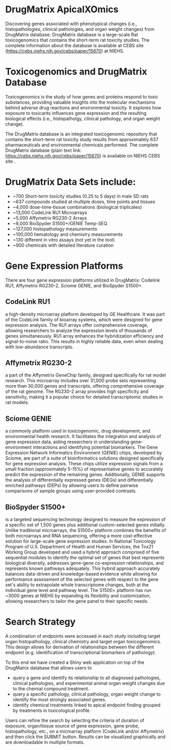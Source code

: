 # DrugMatrix ApicalXOmics
Discovering genes associated with phenotypical changes (i.e., histopathologies, clinical pathologies, and organ weight changes) from DrugMatrix database.  DrugMatrix database is a large-scale Rat toxicogenomics that contains the short-term rat toxicity studies.
The complete information about the database is available at CEBS site (https://cebs.niehs.nih.gov/cebs/paper/15670) at NIEHS. 

# Toxicogenomics and DrugMatrix Database
Toxicogenomics is the study of how genes and proteins respond to toxic substances, providing valuable insights into the molecular mechanisms behind adverse drug reactions and environmental toxicity. It explores how exposure to toxicants influences gene expression and the resulting biological effects (i.e., histopatholgy, clinical pathology, and organ weight change).

The DrugMatrix database is an integrated toxicogenomic repository that contains the short-term rat toxicity study results from approximately 637 pharmaceuticals and environmental chemicals performed. The complete DrugMatrix database (plain text link: https://cebs.niehs.nih.gov/cebs/paper/15670) is available on NIEHS CEBS site .

# DrugMatrix Data Sets include:
- ~700 Short-term toxicity studies (0.25 to 5 days) in male SD rats
- ~637 compounds studied at multiple doses, time points and tissues
- ~4,000 dose-time-tissue combinations (biological triplicates)
- ~13,000 CodeLink RU1 Microarrays
- ~5,000 Affymetrix RG230-2 Arrays
- ~8,000 BioSpyder S1500+/GENIE Temp-SEQ
- ~127,000 histopathology measurements
- ~100,000 hematology and chemistry measurements
- ~130 different in vitro assays (not yet in the tool)
- ~900 chemicals with detailed literature curation

# Gene Expression Platforms
There are four gene expression platforms utilized in DrugMatrix: Codelink RU1, Affymetrix RG230-2, Sciome GENIE, and BioSpyder S1500+.
## CodeLink RU1
a high-density microarray platform developed by GE Healthcare. It was part of the CodeLink family of bioarray systems, which were designed for gene expression analysis. The RU1 arrays offer comprehensive coverage, allowing researchers to analyze the expression levels of thousands of genes simultaneously. RU1 array enhances the hybridization efficiency and signal-to-noise ratio. This results in highly reliable data, even when dealing with low-abundance transcripts.
## Affymetrix RG230-2
a part of the Affymetrix GeneChip family, designed specifically for rat model research. This microarray includes over 31,000 probe sets representing more than 30,000 genes and transcripts, offering comprehensive coverage of the rat genome. The RG230-2 array provides high specificity and sensitivity, making it a popular choice for detailed transcriptomic studies in rat models.
## Sciome GENIE
a commonly platform used in toxicogenomic, drug development, and environmental health research. It facilitates the integration and analysis of gene expression data, aiding researchers in understanding gene-environment interactions and identifying potential biomarkers. The Gene Expression Network Informatics Environment (GENIE) chips, developed by Sciome, are part of a suite of bioinformatics solutions designed specifically for gene expression analysis. These chips utilize expression signals from a small fraction (approximately 5-15%) of representative genes to accurately predict the expression of the remaining genes. Additionally, GENIE supports the analysis of differentially expressed genes (DEGs) and differentially enriched pathways (DEPs) by allowing users to define pairwise comparisons of sample groups using user-provided contrasts.
## BioSpyder S1500+
is a targeted sequencing technology designed to measure the expression of a specific set of 1,500 genes plus additional custom-selected genes initially. Unlike traditional microarrays, the S1500+ platform combines the benefits of both microarrays and RNA sequencing, offering a more cost-effective solution for large-scale gene expression studies. In National Toxicology Program of U.S. Department of Health and Human Services, the Tox21 Working Group developed and used a hybrid approach comprised of five sequential modules to identify the optimal set of genes that best represents biological diversity, addresses gene-gene co-expression relationships, and represents known pathways adequately. This hybrid approach accurately balances data-driven and knowledge-based evidence while allowing for performance assessment of the selected genes with respect to the gene set's ability to extrapolate whole transcriptome changes, both at the individual gene level and pathway level. The S1500+ platform has run ~3000 genes at NIEHS by expanding its flexibility and customization, allowing researchers to tailor the gene panel to their specific needs.

# Search Strategy
A combination of endpoints were accessed in each study including target organ histopathology, clinical chemistry and target organ toxicogenomics. This design allows for derivation of relationships between the different endpoint (e.g. identification of transcriptional biomarkers of pathology).

To this end we have created a Shiny web application on top of the DrugMatrix database that allows users to
- query a gene and identify its relationship to all diagnosed pathologies, clinical pathologies, and experimental animal organ weight changes due to the chemial compound treatment.
- query a specific pathology, clinical pathology, organ weight change to identify the most strongly associated genes.
- identify chemical treatments linked to apical endpoint finding grouped by treatments in toxicological profile.

Users can refine the search by selecting the criteria of duration of exposure, organ/tissue source of gene expression, gene probe, histopathology, etc., on a microarray platform (CodeLink and/or Affymetrix) and then click the SUBMIT button. Results can be visualized graphically and are downloadable in multiple formats.

